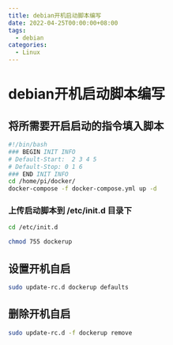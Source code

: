 ```yaml
---
title: debian开机启动脚本编写
date: 2022-04-25T00:00:00+08:00
tags:
  - debian
categories:
  - Linux
---
```

# debian开机启动脚本编写

## 将所需要开启启动的指令填入脚本

```bash
#!/bin/bash
### BEGIN INIT INFO
# Default-Start:  2 3 4 5
# Default-Stop: 0 1 6
### END INIT INFO
cd /home/pi/docker/
docker-compose -f docker-compose.yml up -d
```

### 上传启动脚本到 /etc/init.d 目录下
```bash
cd /etc/init.d
```
```bash
chmod 755 dockerup
```

## 设置开机自启
```bash
sudo update-rc.d dockerup defaults
```

## 删除开机自启
```bash
sudo update-rc.d -f dockerup remove
```

